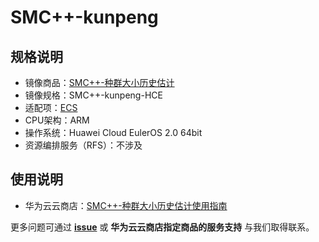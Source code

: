 # SMC++-kunpeng

## 规格说明

- 镜像商品：[SMC++-种群大小历史估计](https://marketplace.huaweicloud.com/contents/)
- 镜像规格：SMC++-kunpeng-HCE
- 适配项：[ECS](https://support.huaweicloud.com/ecs/index.html)
- CPU架构：ARM
- 操作系统：Huawei Cloud EulerOS 2.0 64bit
- 资源编排服务（RFS）：不涉及

## 使用说明

- 华为云云商店：[SMC++-种群大小历史估计使用指南](./docs/usage.md)

更多问题可通过 [**issue**](https://github.com/HuaweiCloudDeveloper/smcpp-image/issues) 或 **华为云云商店指定商品的服务支持** 与我们取得联系。
